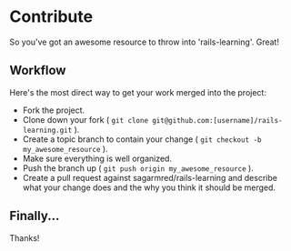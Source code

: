 Contribute
==========

So you've got an awesome resource to throw into 'rails-learning'. Great! 

Workflow
--------

Here's the most direct way to get your work merged into the project:

* Fork the project.
* Clone down your fork ( `git clone git@github.com:[username]/rails-learning.git` ).
* Create a topic branch to contain your change ( `git checkout -b my_awesome_resource` ).
* Make sure everything is well organized.
* Push the branch up ( `git push origin my_awesome_resource` ).
* Create a pull request against sagarmred/rails-learning and describe what your change
  does and the why you think it should be merged.

Finally...
----------

Thanks!
